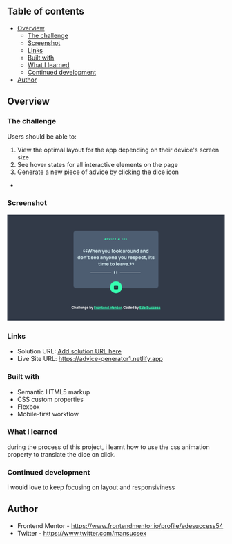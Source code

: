 ## Table of contents

- [Overview](#overview)
  - [The challenge](#the-challenge)
  - [Screenshot](#screenshot)
  - [Links](#links)
  - [Built with](#built-with)
  - [What I learned](#what-i-learned)
  - [Continued development](#continued-development)
- [Author](#author)


## Overview

### The challenge

Users should be able to:
1. View the optimal layout for the app depending on their device's screen size
2. See hover states for all interactive elements on the page
3. Generate a new piece of advice by clicking the dice icon
- 

### Screenshot

![](./screenshot.png)

### Links

- Solution URL: [Add solution URL here](https://your-solution-url.com)
- Live Site URL: https://advice-generator1.netlify.app

### Built with

- Semantic HTML5 markup
- CSS custom properties
- Flexbox
- Mobile-first workflow

### What I learned

during the process of this project, i learnt how to use the css animation property to translate the dice on click.

### Continued development
i would love to keep focusing on layout and responsiviness

## Author
- Frontend Mentor - https://www.frontendmentor.io/profile/edesuccess54
- Twitter - https://www.twitter.com/mansucsex

